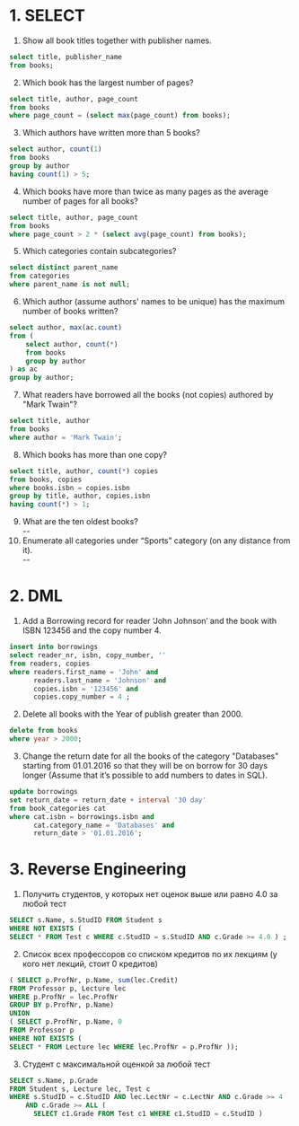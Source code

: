 # 1. SELECT
1. Show all book titles together with publisher names.
```sql
select title, publisher_name
from books;
```

2. Which book has the largest number of pages?
```sql
select title, author, page_count
from books
where page_count = (select max(page_count) from books);
```

3. Which authors have written more than 5 books?
```sql
select author, count(1)
from books
group by author
having count(1) > 5;
```

4. Which books have more than twice as many pages as the average number of pages for all books?
```sql
select title, author, page_count
from books
where page_count > 2 * (select avg(page_count) from books);
```

5. Which categories contain subcategories?
```sql
select distinct parent_name
from categories
where parent_name is not null;
```

6. Which author (assume authors' names to be unique) has the maximum number of books written?
```sql
select author, max(ac.count)
from (
    select author, count(*)
    from books
    group by author
) as ac
group by author;
```

7. What readers have borrowed all the books (not copies) authored by "Mark Twain"?
```sql
select title, author
from books
where author = 'Mark Twain';
```

8. Which books has more than one copy?
```sql
select title, author, count(*) copies
from books, copies
where books.isbn = copies.isbn
group by title, author, copies.isbn
having count(*) > 1;
```

9. What are the ten oldest books?  
--
10. Enumerate all categories under “Sports” category (on any distance from it).  
--


# 2. DML
1. Add a Borrowing record for reader ‘John Johnson’ and the book with ISBN 123456 and the copy number 4.
```sql
insert into borrowings
select reader_nr, isbn, copy_number, ''
from readers, copies
where readers.first_name = 'John' and
      readers.last_name = 'Johnson' and
      copies.isbn = '123456' and
      copies.copy_number = 4 ;
```

2. Delete all books with the Year of publish greater than 2000.
```sql
delete from books
where year > 2000;
```

3. Change the return date for all the books of the category "Databases" starting from 01.01.2016 so that they will be on borrow for 30 days longer (Assume that it’s possible to add numbers to dates in SQL).
```sql
update borrowings
set return_date = return_date + interval '30 day'
from book_categories cat
where cat.isbn = borrowings.isbn and
      cat.category_name = 'Databases' and
      return_date > '01.01.2016';
```

# 3. Reverse Engineering
1. Получить студентов, у которых нет оценок выше или равно 4.0 за любой тест
```sql
SELECT s.Name, s.StudID FROM Student s
WHERE NOT EXISTS (
SELECT * FROM Test c WHERE c.StudID = s.StudID AND c.Grade >= 4.0 ) ;
```

2. Список всех профессоров со списком кредитов по их лекциям (у кого нет лекций, стоит 0 кредитов)
```sql
( SELECT p.ProfNr, p.Name, sum(lec.Credit)
FROM Professor p, Lecture lec
WHERE p.ProfNr = lec.ProfNr
GROUP BY p.ProfNr, p.Name)
UNION
( SELECT p.ProfNr, p.Name, 0
FROM Professor p
WHERE NOT EXISTS (
SELECT * FROM Lecture lec WHERE lec.ProfNr = p.ProfNr ));
```

3. Студент с максимальной оценкой за любой тест
```sql
SELECT s.Name, p.Grade
FROM Student s, Lecture lec, Test c
WHERE s.StudID = c.StudID AND lec.LectNr = c.LectNr AND c.Grade >= 4
    AND c.Grade >= ALL (
      SELECT c1.Grade FROM Test c1 WHERE c1.StudID = c.StudID )
```